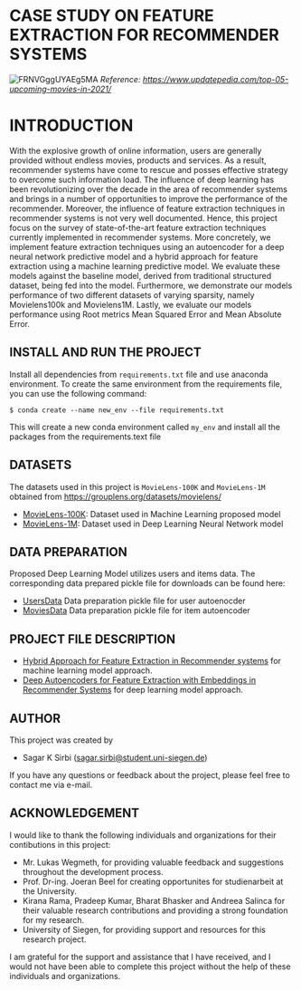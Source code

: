 # CASE STUDY ON FEATURE EXTRACTION FOR RECOMMENDER SYSTEMS

![FRNVGggUYAEg5MA](https://user-images.githubusercontent.com/89741376/218879722-22e4d3b6-c86c-4e44-a0c6-571eb9a7019a.jpg)
*Reference: https://www.updatepedia.com/top-05-upcoming-movies-in-2021/*
# INTRODUCTION
With the explosive growth of online information, users are generally provided without endless movies, products and services. As a result, recommender systems have come to rescue and posses effective strategy to overcome such information load. The influence of deep learning has been revolutionizing over the decade in the area of recommender systems and brings in a number of opportunities to improve the performance of the recommender. Moreover, the influence of feature extraction techniques in recommender systems is not very well documented. Hence, this project focus on the survey of state-of-the-art feature extraction techniques currently implemented in recommender systems. More concretely, we implement feature extraction techniques using an autoencoder for a deep neural network predictive model and a hybrid approach for feature extraction using a machine learning predictive model. We evaluate these models against the baseline model, derived from traditional structured dataset, being fed into the model. Furthermore, we demonstrate our models performance of two different datasets of varying sparsity, namely Movielens100k and Movielens1M. Lastly, we evaluate our models performance using Root metrics Mean Squared Error and Mean Absolute Error.

## INSTALL AND RUN THE PROJECT
Install all dependencies from ```requirements.txt``` file and use anaconda environment.
To create the same environment from the requirements file, you can use the following command:

```
$ conda create --name new_env --file requirements.txt
```
This will create a new conda environment called ```my_env``` and install all the packages from the requirements.text file

## DATASETS
The datasets used in this project is ```MovieLens-100K``` and ```MovieLens-1M``` obtained from https://grouplens.org/datasets/movielens/

  - [MovieLens-100K](https://files.grouplens.org/datasets/movielens/ml-100k.zip): Dataset used in Machine Learning proposed model
  - [MovieLens-1M](https://files.grouplens.org/datasets/movielens/ml-1m.zip): Dataset used in Deep Learning Neural Network model 

## DATA PREPARATION 
Proposed Deep Learning Model utilizes users and items data. The corresponding data prepared pickle file for downloads can be found here:
  - [UsersData](https://drive.google.com/file/d/1zdAGWRK4LY1f0FpladJBjWHbozmYbd-8/view?usp=share_link) Data preparation pickle file for user autoenocder
  - [MoviesData](https://drive.google.com/file/d/1B2uOP7YZYpPkP7pJOTRtGR5pdlB5kJlG/view?usp=share_link) Data preparation pickle file for item autoencoder
  
## PROJECT FILE DESCRIPTION
  - [Hybrid Approach for Feature Extraction in Recommender systems](https://github.com/ISG-Siegen/SA_Sagar_Sirbi/tree/main/CASE%20STUDY%20ON%20FEATURE%20EXTRACTION%20FOR%20RECOMMENDER%20SYSTEMS/1.%20FEATURE%20EXTRACTION%20WITH%20DATA%20CLUSTERING) for machine learning model approach.
  - [Deep Autoencoders for Feature Extraction with Embeddings in Recommender Systems](https://github.com/ISG-Siegen/SA_Sagar_Sirbi/tree/main/CASE%20STUDY%20ON%20FEATURE%20EXTRACTION%20FOR%20RECOMMENDER%20SYSTEMS/2.%20DEEP%20AUTOENCODERS%20FOR%20FEATURE%20EXTRACTION) for deep learning model approach.

## AUTHOR
This project was created by
  - Sagar K Sirbi (sagar.sirbi@student.uni-siegen.de)

If you have any questions or feedback about the project, please feel free to contact me via e-mail.

## ACKNOWLEDGEMENT
I would like to thank the following individuals and organizations for their contibutions in this project:
  - Mr. Lukas Wegmeth, for providing valuable feedback and suggestions throughout the development process.
  - Prof. Dr-ing. Joeran Beel for creating opportunites for studienarbeit at the University.
  - Kirana Rama, Pradeep Kumar, Bharat Bhasker and Andreea Salinca for their valuable research contributions and providing a strong foundation for my research.
  - University of Siegen, for providing support and resources for this research project.

I am grateful for the support and assistance that I have received, and I would not have been able to complete this project without the help of these individuals and organizations.
